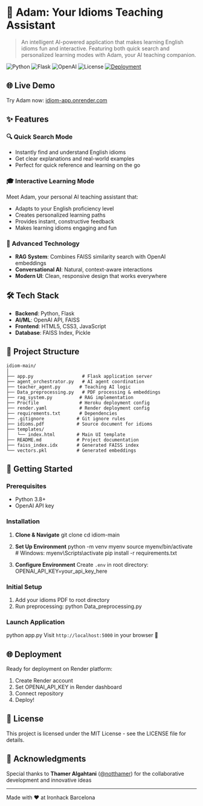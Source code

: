 # 🎯 Adam: Your Idioms Teaching Assistant

> An intelligent AI-powered application that makes learning English idioms fun and interactive. Featuring both quick search and personalized learning modes with Adam, your AI teaching companion.

![Python](https://img.shields.io/badge/python-v3.8+-blue.svg)
![Flask](https://img.shields.io/badge/flask-v3.1.0-lightgrey.svg)
![OpenAI](https://img.shields.io/badge/OpenAI-API-orange.svg)
![License](https://img.shields.io/badge/license-MIT-green.svg)
[![Deployment](https://img.shields.io/badge/deployment-live-success)](https://idiom-app.onrender.com)


## 🌐 Live Demo

Try Adam now: [idiom-app.onrender.com](https://idiom-app.onrender.com)

## ✨ Features

### 🔍 Quick Search Mode
- Instantly find and understand English idioms
- Get clear explanations and real-world examples
- Perfect for quick reference and learning on the go

### 🎓 Interactive Learning Mode
Meet Adam, your personal AI teaching assistant that:
- Adapts to your English proficiency level
- Creates personalized learning paths
- Provides instant, constructive feedback
- Makes learning idioms engaging and fun

### 🚀 Advanced Technology
- **RAG System**: Combines FAISS similarity search with OpenAI embeddings
- **Conversational AI**: Natural, context-aware interactions
- **Modern UI**: Clean, responsive design that works everywhere

## 🛠️ Tech Stack

- **Backend**: Python, Flask
- **AI/ML**: OpenAI API, FAISS
- **Frontend**: HTML5, CSS3, JavaScript
- **Database**: FAISS Index, Pickle

## 📁 Project Structure
```
idiom-main/
│
├── app.py                  # Flask application server
├── agent_orchestrator.py   # AI agent coordination
├── teacher_agent.py       # Teaching AI logic
├── Data_preprocessing.py   # PDF processing & embeddings
├── rag_system.py          # RAG implementation
├── Procfile               # Heroku deployment config
├── render.yaml            # Render deployment config
├── requirements.txt       # Dependencies
├── .gitignore            # Git ignore rules
├── idioms.pdf            # Source document for idioms
├── templates/
│   └── index.html        # Main UI template
├── README.md             # Project documentation
├── faiss_index.idx       # Generated FAISS index
└── vectors.pkl           # Generated embeddings
```
## 🚀 Getting Started

### Prerequisites

- Python 3.8+
- OpenAI API key

### Installation

1. **Clone & Navigate**
git clone <repository-url>
cd idiom-main

2. **Set Up Environment**
python -m venv myenv
source myenv/bin/activate  # Windows: myenv\Scripts\activate
pip install -r requirements.txt

3. **Configure Environment**
Create `.env` in root directory:
OPENAI_API_KEY=your_api_key_here

### Initial Setup

1. Add your idioms PDF to root directory
2. Run preprocessing:
python Data_preprocessing.py

### Launch Application
python app.py
Visit `http://localhost:5000` in your browser 🚀

## 🌐 Deployment

Ready for deployment on Render platform:

1. Create Render account
2. Set OPENAI_API_KEY in Render dashboard
3. Connect repository
4. Deploy!


## 📄 License

This project is licensed under the MIT License - see the LICENSE file for details.

## 🙏 Acknowledgments

Special thanks to
 **Thamer Algahtani** ([@notthamer](https://github.com/notthamer)) for the collaborative development and innovative ideas

---

Made with ❤️ at Ironhack Barcelona